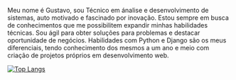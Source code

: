 Meu nome é Gustavo, sou Técnico em ánalise e desenvolvimento de sistemas, auto motivado e fascinado
por inovação. Estou sempre em busca de conhecimentos que me possibilitem expandir
minhas habilidades técnicas. Sou ágil para obter soluções para problemas e destacar
oportunidade de negócios. Habilidades com Python e Django são os meus diferenciais,
tendo conhecimento dos mesmos a um ano e meio com criação de projetos próprios em
desenvolvimento web.

[![Top Langs](https://github-readme-stats.vercel.app/api/top-langs/?username=GustavoGomes9&layout=compact)](https://github.com/anuraghazra/github-readme-stats)
